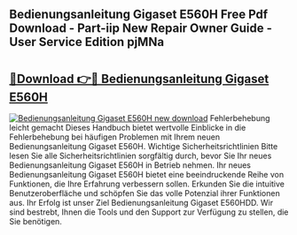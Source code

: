 ## Bedienungsanleitung Gigaset E560H Free Pdf Download - Part-iip New Repair Owner Guide - User Service Edition pjMNa

# <h2><a href="http://df1k4xt.blite.top/?on=Bedienungsanleitung+Gigaset+E560H">🔗Download 👉🔴 Bedienungsanleitung Gigaset E560H</a></h2>

[![Bedienungsanleitung Gigaset E560H new download](https://i.imgur.com/lujVjoI.png)](http://df1k4xt.blite.top/?on=Bedienungsanleitung+Gigaset+E560H)
Fehlerbehebung leicht gemacht Dieses Handbuch bietet wertvolle Einblicke in die Fehlerbehebung bei häufigen Problemen mit Ihrem neuen Bedienungsanleitung Gigaset E560H. Wichtige Sicherheitsrichtlinien Bitte lesen Sie alle Sicherheitsrichtlinien sorgfältig durch, bevor Sie Ihr neues Bedienungsanleitung Gigaset E560H in Betrieb nehmen. Ihr neues Bedienungsanleitung Gigaset E560H bietet eine beeindruckende Reihe von Funktionen, die Ihre Erfahrung verbessern sollen. Erkunden Sie die intuitive Benutzeroberfläche und schöpfen Sie das volle Potenzial ihrer Funktionen aus. Ihr Erfolg ist unser Ziel Bedienungsanleitung Gigaset E560HDD. Wir sind bestrebt, Ihnen die Tools und den Support zur Verfügung zu stellen, die Sie benötigen.
